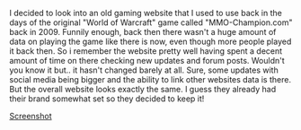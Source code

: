 
I decided to look into an old gaming website that I used to use back in the days of the original "World of Warcraft" game called "MMO-Champion.com" back in 2009.
Funnily enough, back then there wasn't a huge amount of data on playing the game like there is now, even though more people played it back then. 
So i remember the website pretty well having spent a decent amount of time on there checking new updates and forum posts.
Wouldn't you know it but.. it hasn't changed barely at all. Sure, some updates with social media being bigger and the ability to link other websites data is there.
But the overall website looks exactly the same. I guess they already had their brand somewhat set so they decided to keep it!



[Screenshot](./images/Screenshot05.JPG)